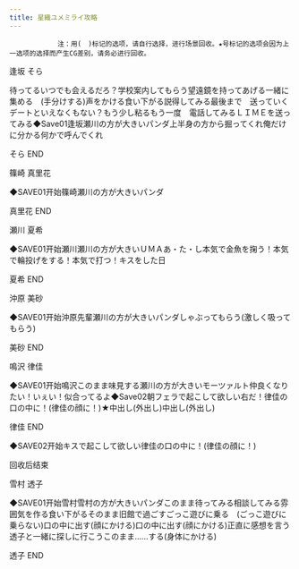 ```yaml
---
title: 星織ユメミライ攻略
---
```


                注：用(　)标记的选项，请自行选择，进行场景回收。★号标记的选项会因为上一选项的选择而产生CG差别，请务必进行回收。

逢坂 そら

待ってるいつでも会えるだろ？学校案内してもらう望遠鏡を持ってあげる一緒に集める　(手分けする)声をかける食い下がる説得してみる最後まで　送っていくデートといえなくもない？もう少し粘るもう一度　電話してみるＬＩＭＥを送ってみる◆Save01逢坂瀬川の方が大きいパンダ上半身の方から掘ってくれ俺だけに分かる何かで呼んでくれ

そら END

篠崎 真里花

◆SAVE01开始篠崎瀬川の方が大きいパンダ

真里花 END

瀬川 夏希

◆SAVE01开始瀬川瀬川の方が大きいＵＭＡあ・た・し本気で金魚を掬う！本気で輪投げをする！本気で打つ！キスをした日

夏希 END

沖原 美砂

◆SAVE01开始沖原先輩瀬川の方が大きいパンダしゃぶってもらう(激しく吸ってもらう)

美砂 END

鳴沢 律佳

◆SAVE01开始鳴沢このまま味見する瀬川の方が大きいモーツァルト仲良くなりたい！いぇい！似合ってるよ◆Save02朝フェラで起こして欲しい右だ！律佳の口の中に！(律佳の顔に！)★中出し(外出し)中出し(外出し)

律佳 END

◆SAVE02开始キスで起こして欲しい律佳の口の中に！(律佳の顔に！)

回收后结束

雪村 透子

◆SAVE01开始雪村雪村の方が大きいパンダこのまま待ってみる相談してみる雰囲気を作る食い下がるそのまま旧館で過ごすごっこ遊びに乗る　(ごっこ遊びに乗らない)口の中に出す(顔にかける)口の中に出す(顔にかける)正直に感想を言う透子と一緒に探しに行こうこのまま……する(身体にかける)

透子 END
              
